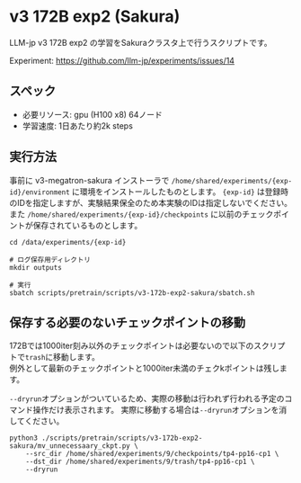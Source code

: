 # v3 172B exp2 (Sakura)

LLM-jp v3 172B exp2 の学習をSakuraクラスタ上で行うスクリプトです。

Experiment: https://github.com/llm-jp/experiments/issues/14

## スペック

* 必要リソース: gpu (H100 x8) 64ノード
* 学習速度: 1日あたり約2k steps

## 実行方法

事前に v3-megatron-sakura インストーラで `/home/shared/experiments/{exp-id}/environment` に環境をインストールしたものとします。
`{exp-id}` は登録時のIDを指定しますが、実験結果保全のため本実験のIDは指定しないでください。
また `/home/shared/experiments/{exp-id}/checkpoints` に以前のチェックポイントが保存されているものとします。

```shell
cd /data/experiments/{exp-id}

# ログ保存用ディレクトリ
mkdir outputs

# 実行
sbatch scripts/pretrain/scripts/v3-172b-exp2-sakura/sbatch.sh
```

## 保存する必要のないチェックポイントの移動

172Bでは1000iter刻み以外のチェックポイントは必要ないので以下のスクリプトで`trash`に移動します。  
例外として最新のチェックポイントと1000iter未満のチェクkポイントは残します。

`--dryrun`オプションがついているため、実際の移動は行われず行われる予定のコマンド操作だけ表示されます。
実際に移動する場合は`--dryrun`オプションを消してください。

```shell
python3 ./scripts/pretrain/scripts/v3-172b-exp2-sakura/mv_unnecessaary_ckpt.py \
    --src_dir /home/shared/experiments/9/checkpoints/tp4-pp16-cp1 \
    --dst_dir /home/shared/experiments/9/trash/tp4-pp16-cp1 \
    --dryrun
```